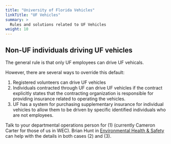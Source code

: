 ```yaml
---
title: "University of Florida Vehicles"
linkTitle: "UF Vehicles"
summary: >
  Rules and solutions related to UF Vehicles
weight: 10
---
```


## Non-UF individuals driving UF vehicles

The general rule is that only UF employees can drive UF vehicals.

However, there are several ways to override this default:

1. Registered volunteers can drive UF vehicles
2. Individuals contracted through UF can drive UF vehicles if the contract explicitly states that the contracting organization is responsible for providing insurance related to operating the vehicles.
3. UF has a system for purchasing supplementary insurance for individual vehicles to allow them to be driven by specific identified individuals who are not employees.

Talk to your departmental operations person for (1) (currently Cameron Carter for those of us in WEC).
Brian Hunt in [Environmental Health & Safety](https://www.ehs.ufl.edu/about/contacts/occupational-safety-risk-management/) can help with the details in both cases (2) and (3).

